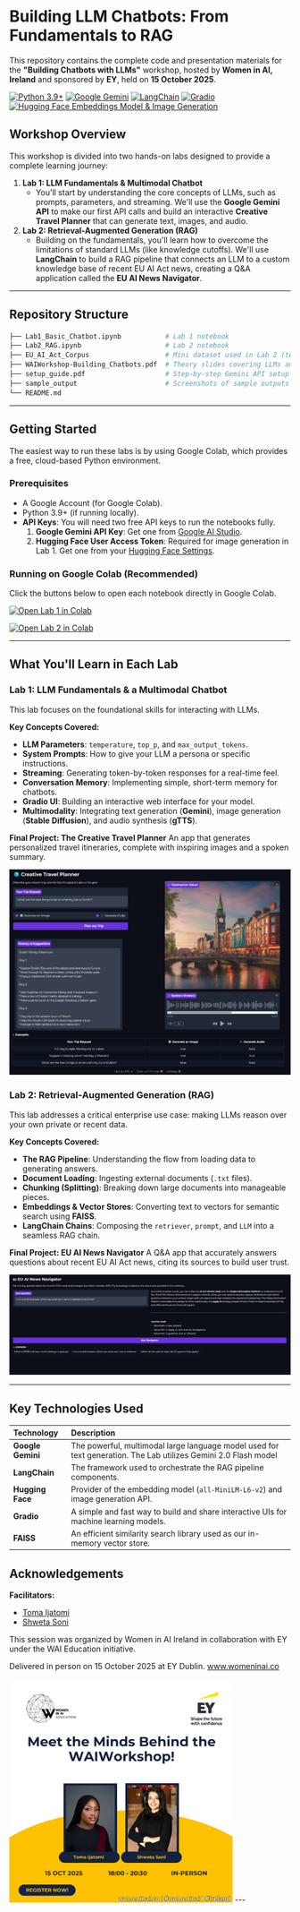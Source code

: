 # Building LLM Chatbots: From Fundamentals to RAG

This repository contains the complete code and presentation materials for the **"Building Chatbots with LLMs"** workshop, hosted by **Women in AI, Ireland** and sponsored by **EY**, held on **15 October 2025**.

[![Python 3.9+](https://img.shields.io/badge/python-3.9+-blue.svg)](https://www.python.org/downloads/)
[![Google Gemini](https://img.shields.io/badge/LLM-Google%20Gemini-4285F4)](https://ai.google.dev/gemini-api)
[![LangChain](https://img.shields.io/badge/Framework-LangChain-f34a17)](https://www.langchain.com/)
[![Gradio](https://img.shields.io/badge/UI-Gradio-FF7C00)](https://www.gradio.app/)
[![Hugging Face Embeddings Model & Image Generation](https://img.shields.io/badge/%F0%9F%A4%97%20Hugging%20Face-Models-yellow)](https://huggingface.co/)

## Workshop Overview

This workshop is divided into two hands-on labs designed to provide a complete learning journey:

1.  **Lab 1: LLM Fundamentals & Multimodal Chatbot**
    * You'll start by understanding the core concepts of LLMs, such as prompts, parameters, and streaming. We'll use the **Google Gemini API** to make our first API calls and build an interactive **Creative Travel Planner** that can generate text, images, and audio.
2.  **Lab 2: Retrieval-Augmented Generation (RAG)**
    * Building on the fundamentals, you'll learn how to overcome the limitations of standard LLMs (like knowledge cutoffs). We'll use **LangChain** to build a RAG pipeline that connects an LLM to a custom knowledge base of recent EU AI Act news, creating a Q&A application called the **EU AI News Navigator**.

---

## Repository Structure

```bash
├── Lab1_Basic_Chatbot.ipynb           # Lab 1 notebook
├── Lab2_RAG.ipynb                     # Lab 2 notebook
├── EU_AI_Act_Corpus                   # Mini dataset used in Lab 2 (text sources for RAG)
├── WAIWorkshop-Building_Chatbots.pdf  # Theory slides covering LLMs and RAG concepts
├── setup_guide.pdf                    # Step-by-step Gemini API setup guide
├── sample_output                      # Screenshots of sample outputs
└── README.md
```
---

## Getting Started

The easiest way to run these labs is by using Google Colab, which provides a free, cloud-based Python environment.

### Prerequisites

* A Google Account (for Google Colab).
* Python 3.9+ (if running locally).
* **API Keys**: You will need two free API keys to run the notebooks fully.
    1.  **Google Gemini API Key**: Get one from [Google AI Studio](https://aistudio.google.com/app/apikey).
    2.  **Hugging Face User Access Token**: Required for image generation in Lab 1. Get one from your [Hugging Face Settings](https://huggingface.co/settings/tokens).

### Running on Google Colab (Recommended)

Click the buttons below to open each notebook directly in Google Colab.

[![Open Lab 1 in Colab](https://colab.research.google.com/assets/colab-badge.svg)](https://colab.research.google.com/github/TomaIjatomi/WAIWorkshop-Building-Chatbots/blob/main/Lab1_Basic_Chatbot.ipynb)

[![Open Lab 2 in Colab](https://colab.research.google.com/assets/colab-badge.svg)](https://colab.research.google.com/github/TomaIjatomi/WAIWorkshop-Building-Chatbots/blob/main/Lab2_RAG.ipynb)
  
---

## What You'll Learn in Each Lab

### Lab 1: LLM Fundamentals & a Multimodal Chatbot

This lab focuses on the foundational skills for interacting with LLMs.

**Key Concepts Covered:**
* **LLM Parameters**: `temperature`, `top_p`, and `max_output_tokens`.
* **System Prompts**: How to give your LLM a persona or specific instructions.
* **Streaming**: Generating token-by-token responses for a real-time feel.
* **Conversation Memory**: Implementing simple, short-term memory for chatbots.
* **Gradio UI**: Building an interactive web interface for your model.
* **Multimodality**: Integrating text generation (**Gemini**), image generation (**Stable Diffusion**), and audio synthesis (**gTTS**).

**Final Project: The Creative Travel Planner**
An app that generates personalized travel itineraries, complete with inspiring images and a spoken summary.

![Creative Travel Planner App](https://github.com/TomaIjatomi/WAIWorkshop-Building-Chatbots/blob/main/Sample_Output/Creative%20Travel%20Planner%20-%20Sample%20Output.png)

### Lab 2: Retrieval-Augmented Generation (RAG)

This lab addresses a critical enterprise use case: making LLMs reason over your own private or recent data.

**Key Concepts Covered:**
* **The RAG Pipeline**: Understanding the flow from loading data to generating answers. 
* **Document Loading**: Ingesting external documents (`.txt` files).
* **Chunking (Splitting)**: Breaking down large documents into manageable pieces. 
* **Embeddings & Vector Stores**: Converting text to vectors for semantic search using **FAISS**. 
* **LangChain Chains**: Composing the `retriever`, `prompt`, and `LLM` into a seamless RAG chain.

**Final Project: EU AI News Navigator**
A Q&A app that accurately answers questions about recent EU AI Act news, citing its sources to build user trust.

![RAG Demo](https://github.com/TomaIjatomi/WAIWorkshop-Building-Chatbots/blob/main/Sample_Output/RAG%20Demo1%20-%20EU%20AI%20Act%20Recent%20News.png)

---

## Key Technologies Used

| Technology       | Description                                                                     |
| :--------------- | :------------------------------------------------------------------------------ |
| **Google Gemini** | The powerful, multimodal large language model used for text generation. The Lab utilizes Gemini 2.0 Flash model       |
| **LangChain** | The framework used to orchestrate the RAG pipeline components.                 |
| **Hugging Face** | Provider of the embedding model (`all-MiniLM-L6-v2`) and image generation API.  |
| **Gradio** | A simple and fast way to build and share interactive UIs for machine learning models. |
| **FAISS** | An efficient similarity search library used as our in-memory vector store.        |

## Acknowledgements

**Facilitators:**
  - [Toma Ijatomi](https://www.linkedin.com/in/toma-ijatomi/)
  - [Shweta Soni](https://www.linkedin.com/in/shweta-soni-7a9a2012a/)

This session was organized by Women in AI Ireland in collaboration with EY under the WAI Education initiative.

Delivered in person on 15 October 2025 at EY Dublin.
www.womeninai.co

<img src="https://github.com/TomaIjatomi/WAIWorkshop-Building-Chatbots/blob/main/workshop_flier.png" alt="WAI Workshop Flier" width="400"/>
---

